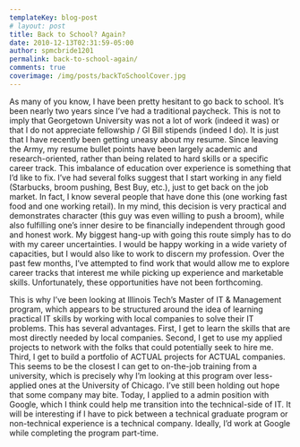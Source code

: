 ```yaml
---
templateKey: blog-post
# layout: post
title: Back to School? Again?
date: 2010-12-13T02:31:59-05:00
author: spmcbride1201
permalink: back-to-school-again/
comments: true
coverimage: /img/posts/backToSchoolCover.jpg
---
```

As many of you know, I have been pretty hesitant to go back to school. It’s been nearly two years since I’ve had a traditional paycheck. This is not to imply that Georgetown University was not a lot of work (indeed it was) or that I do not appreciate fellowship / GI Bill stipends (indeed I do). It is just that I have recently been getting uneasy about my resume. Since leaving the Army, my resume bullet points have been largely academic and research-oriented, rather than being related to hard skills or a specific career track. This imbalance of education over experience is something that I’d like to fix. I’ve had several folks suggest that I start working in any field (Starbucks, broom pushing, Best Buy, etc.), just to get back on the job market. In fact, I know several people that have done this (one working fast food and one working retail). In my mind, this decision is very practical and demonstrates character (this guy was even willing to push a broom), while also fulfilling one’s inner desire to be financially independent through good and honest work.
My biggest hang-up with going this route simply has to do with my career uncertainties. I would be happy working in a wide variety of capacities, but I would also like to work to discern my profession. Over the past few months, I’ve attempted to find work that would allow me to explore career tracks that interest me while picking up experience and marketable skills. Unfortunately, these opportunities have not been forthcoming.

This is why I’ve been looking at Illinois Tech’s Master of IT &amp; Management program, which appears to be structured around the idea of learning practical IT skills by working with local companies to solve their IT problems. This has several advantages. First, I get to learn the skills that are most directly needed by local companies. Second, I get to use my applied projects to network with the folks that could potentially seek to hire me. Third, I get to build a portfolio of ACTUAL projects for ACTUAL companies. This seems to be the closest I can get to on-the-job training from a university, which is precisely why I’m looking at this program over less-applied ones at the University of Chicago.
I’ve still been holding out hope that some company may bite. Today, I applied to a admin position with Google, which I think could help me transition into the technical-side of IT. It will be interesting if I have to pick between a technical graduate program or non-technical experience is a technical company. Ideally, I’d work at Google while completing the program part-time.
